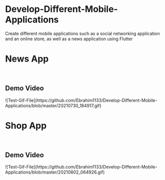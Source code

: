 <h1> Develop-Different-Mobile-Applications</h1>
<p>Create different mobile applications such as a social networking application and an online store, as well as a news application using Flutter</p>
<h1>News App</h1>
<br>
<h2>Demo Video</h2>
![Test-Gif-File](https://github.com/Ebrahim1133/Develop-Different-Mobile-Applications/blob/master/20210730_184917.gif)
<br>
<h1>Shop App</h1>
<br>
<h2>Demo Video</h2>
![Test-Gif-File](https://github.com/Ebrahim1133/Develop-Different-Mobile-Applications/blob/master/20210802_064926.gif)
